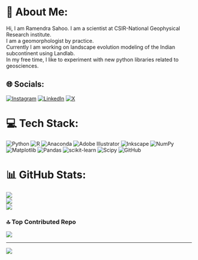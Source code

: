 # 💫 About Me:
Hi, I am Ramendra Sahoo. I am a scientist at CSIR-National Geophysical Research institute.<br>I am a geomorphologist by practice.<br>Currently I am working on landscape evolution modeling of the Indian subcontinent using Landlab.<br>In my free time, I like to experiment with new python libraries related to geosciences.


## 🌐 Socials:
[![Instagram](https://img.shields.io/badge/Instagram-%23E4405F.svg?logo=Instagram&logoColor=white)](https://instagram.com/ramendrasahoo) [![LinkedIn](https://img.shields.io/badge/LinkedIn-%230077B5.svg?logo=linkedin&logoColor=white)](https://linkedin.com/in/ramendra-sahoo-9107092a3) [![X](https://img.shields.io/badge/X-black.svg?logo=X&logoColor=white)](https://x.com/RamendraSahoo) 

# 💻 Tech Stack:
![Python](https://img.shields.io/badge/python-3670A0?style=plastic&logo=python&logoColor=ffdd54) ![R](https://img.shields.io/badge/r-%23276DC3.svg?style=plastic&logo=r&logoColor=white) ![Anaconda](https://img.shields.io/badge/Anaconda-%2344A833.svg?style=plastic&logo=anaconda&logoColor=white) ![Adobe Illustrator](https://img.shields.io/badge/adobe%20illustrator-%23FF9A00.svg?style=plastic&logo=adobe%20illustrator&logoColor=white) ![Inkscape](https://img.shields.io/badge/Inkscape-e0e0e0?style=plastic&logo=inkscape&logoColor=080A13) ![NumPy](https://img.shields.io/badge/numpy-%23013243.svg?style=plastic&logo=numpy&logoColor=white) ![Matplotlib](https://img.shields.io/badge/Matplotlib-%23ffffff.svg?style=plastic&logo=Matplotlib&logoColor=black) ![Pandas](https://img.shields.io/badge/pandas-%23150458.svg?style=plastic&logo=pandas&logoColor=white) ![scikit-learn](https://img.shields.io/badge/scikit--learn-%23F7931E.svg?style=plastic&logo=scikit-learn&logoColor=white) ![Scipy](https://img.shields.io/badge/SciPy-%230C55A5.svg?style=plastic&logo=scipy&logoColor=%white) ![GitHub](https://img.shields.io/badge/github-%23121011.svg?style=plastic&logo=github&logoColor=white)
# 📊 GitHub Stats:
![](https://github-readme-stats.vercel.app/api?username=ramendra1990&theme=dark&hide_border=true&include_all_commits=true&count_private=true)<br/>
![](https://github-readme-streak-stats.herokuapp.com/?user=ramendra1990&theme=dark&hide_border=true)<br/>
![](https://github-readme-stats.vercel.app/api/top-langs/?username=ramendra1990&theme=dark&hide_border=true&include_all_commits=true&count_private=true&layout=compact)

### 🔝 Top Contributed Repo
![](https://github-contributor-stats.vercel.app/api?username=ramendra1990&limit=5&theme=dark&combine_all_yearly_contributions=true)

---
[![](https://visitcount.itsvg.in/api?id=ramendra1990&icon=0&color=0)](https://visitcount.itsvg.in)

<!-- Proudly created with GPRM ( https://gprm.itsvg.in ) -->
